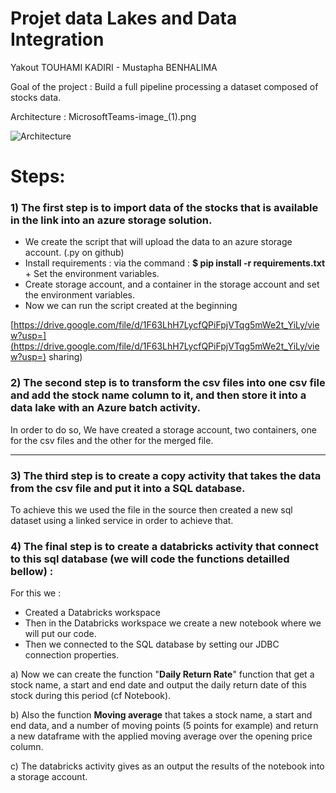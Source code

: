 # Projet data Lakes and Data Integration

Yakout TOUHAMI KADIRI - Mustapha BENHALIMA 

Goal of the project : Build a full pipeline processing a dataset composed of stocks data.

Architecture :  MicrosoftTeams-image_(1).png

![Architecture](https://github.com/Yakouttkadiri/ProjectAzure/MicrosoftTeams-image_(1).png)

# Steps:

### **1) The first step is to import data of the stocks that is available in the link into an azure storage solution.**

- We create the script that will upload the data to an azure storage account. (.py on github)
- Install requirements : via the command : **$ pip install -r requirements.txt** + Set the environment variables.
- Create storage account, and a container in the storage account and set the environment variables.
- Now we can run the script created at the beginning

[https://drive.google.com/file/d/1F63LhH7LycfQPiFpjVTqg5mWe2t_YiLy/view?usp=](https://drive.google.com/file/d/1F63LhH7LycfQPiFpjVTqg5mWe2t_YiLy/view?usp=) sharing)

### 2) The second step is to transform the csv files into one csv file and add the stock name column to it, and then store it into a data lake with an Azure batch activity.

In order to do so, We have created a storage account, two containers, one for the csv files and the other for the merged file.
********

### **3) The third step is to create a copy activity that takes the data from the csv file and put it into a SQL database.**

To achieve this we used the file in the source then created a new sql dataset using a linked service in order to achieve that.

### 4) The final step is to create a databricks activity that connect to this sql database (we will code the functions detailled bellow) :

For this we : 

- Created a Databricks workspace
- Then in the Databricks workspace we create a new notebook where we will put our code.
- Then we connected to the SQL database by setting our JDBC connection properties.

a) Now we can create the function  "**Daily Return Rate**" function that get a stock name, a start and end date and output the daily return date of this stock during this period (cf Notebook).

b) Also the function **Moving average** that takes a stock name, a start and end data, and a number of moving points (5 points for example) and return a new dataframe with the applied moving average over the opening price column.

c) The databricks activity gives as an output the results of the notebook into a storage account.
